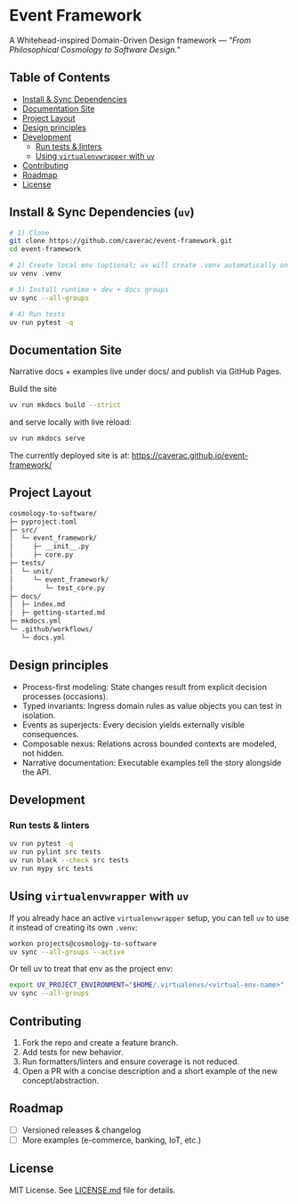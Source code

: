 # Event Framework

A Whitehead-inspired Domain-Driven Design framework — *"From Philosophical Cosmology to Software Design."*

## Table of Contents

- [Install & Sync Dependencies](#install--sync-dependencies-uv)
- [Documentation Site](#documentation-site)
- [Project Layout](#project-layout)
- [Design principles](#design-principles)
- [Development](#development)
  - [Run tests & linters](#run-tests--linters)
  - [Using `virtualenvwrapper` with `uv`](#using-virtualenvwrapper-with-uv)
- [Contributing](#contributing)
- [Roadmap](#roadmap)
- [License](#license)



## Install & Sync Dependencies (`uv`)

```bash
# 1) Clone
git clone https://github.com/caverac/event-framework.git
cd event-framework

# 2) Create local env (optional; uv will create .venv automatically on sync)
uv venv .venv

# 3) Install runtime + dev + docs groups
uv sync --all-groups

# 4) Run tests
uv run pytest -q
```


## Documentation Site
Narrative docs + examples live under docs/ and publish via GitHub Pages.

Build the site

```bash
uv run mkdocs build --strict
```

and serve locally with live reload:

```bash
uv run mkdocs serve
```

The currently deployed site is at: https://caverac.github.io/event-framework/


## Project Layout

```bash
cosmology-to-software/
├─ pyproject.toml
├─ src/
│  └─ event_framework/
│     ├─ __init__.py
│     ├─ core.py
├─ tests/
│  └─ unit/
│     └─ event_framework/
│        └─ test_core.py
├─ docs/
│  ├─ index.md
│  ├─ getting-started.md
├─ mkdocs.yml
└─ .github/workflows/
   └─ docs.yml
```

## Design principles
- Process-first modeling: State changes result from explicit decision processes (occasions).
- Typed invariants: Ingress domain rules as value objects you can test in isolation.
- Events as superjects: Every decision yields externally visible consequences.
- Composable nexus: Relations across bounded contexts are modeled, not hidden.
- Narrative documentation: Executable examples tell the story alongside the API.

## Development

### Run tests & linters

```bash
uv run pytest -q
uv run pylint src tests
uv run black --check src tests
uv run mypy src tests
```

## Using `virtualenvwrapper` with `uv`

If you already hace an active `virtualenvwrapper` setup, you can tell `uv` to use it instead of creating its own `.venv`:

```bash
workon projects@cosmology-to-software
uv sync --all-groups --active
```

Or tell uv to treat that env as the project env:

```bash
export UV_PROJECT_ENVIRONMENT="$HOME/.virtualenvs/<virtual-env-name>"
uv sync --all-groups
```

## Contributing
1. Fork the repo and create a feature branch.
2. Add tests for new behavior.
2. Run formatters/linters and ensure coverage is not reduced.
3. Open a PR with a concise description and a short example of the new concept/abstraction.

## Roadmap
- [ ] Versioned releases & changelog
- [ ] More examples (e-commerce, banking, IoT, etc.)

## License
MIT License. See [LICENSE.md](LICENSE.md) file for details.
